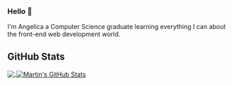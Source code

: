 ### Hello 👋
I'm Angelica a Computer Science graduate learning everything I can about the front-end web development world.

## GitHub Stats
<a href="https://github.com/angelica-bocanegra/angelica-bocanegra">
  <img align="center" src="https://github-readme-stats.vercel.app/api/top-langs/?username=angelica-bocanegra&hide=java,html&title_color=ffffff&text_color=c9cacc&icon_color=2bbc8a&bg_color=1d1f21" />
</a>
<a href="https://github.com/angelica-bocanegra/angelica-bocanegra">
  <img align="center" src="https://github-readme-stats.vercel.app/api?username=angelica-bocanegra&show_icons=true&line_height=27&count_private=true&title_color=ffffff&text_color=c9cacc&icon_color=2bbc8a&bg_color=1d1f21" alt="Martin's GitHub Stats" />
</a>
<!--
**angelica-bocanegra/angelica-bocanegra** is a ✨ _special_ ✨ repository because its `README.md` (this file) appears on your GitHub profile.

Here are some ideas to get you started:

- 🔭 I’m currently working on ...
- 🌱 I’m currently learning ...
- 👯 I’m looking to collaborate on ...
- 🤔 I’m looking for help with ...
- 💬 Ask me about ...
- 📫 How to reach me: ...
- 😄 Pronouns: ...
- ⚡ Fun fact: ...
-->
